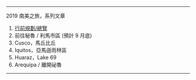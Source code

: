 ---

2019 南美之旅，系列文章
1. [行前規劃/總覽](/2019/09/07/sa-overview)
2. 前往秘魯 / 利馬市區 (預計 9 月底)
3. Cusco，馬丘比丘
4. Iquitos，亞馬遜雨林區
5. Huaraz，Lake 69
6. Arequipa / 離開祕魯

---